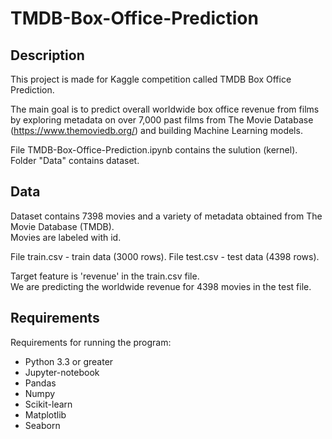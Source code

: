 # TMDB-Box-Office-Prediction
## Description
This project is made for Kaggle competition called TMDB Box Office Prediction.

The main goal is to predict overall worldwide box office revenue from films by exploring metadata on over 7,000 past films from The Movie Database (https://www.themoviedb.org/) and building Machine Learning models.

File TMDB-Box-Office-Prediction.ipynb contains the sulution (kernel).  
Folder "Data" contains dataset.

## Data
Dataset contains 7398 movies and a variety of metadata obtained from The Movie Database (TMDB).  
Movies are labeled with id.

File train.csv - train data (3000 rows).
File test.csv - test data (4398 rows).

Target feature is 'revenue' in the train.csv file.  
We are predicting the worldwide revenue for 4398 movies in the test file.

## Requirements
Requirements for running the program:
- Python 3.3 or greater
- Jupyter-notebook
- Pandas
- Numpy
- Scikit-learn
- Matplotlib
- Seaborn
